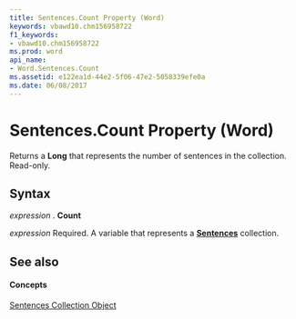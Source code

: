 ```yaml
---
title: Sentences.Count Property (Word)
keywords: vbawd10.chm156958722
f1_keywords:
- vbawd10.chm156958722
ms.prod: word
api_name:
- Word.Sentences.Count
ms.assetid: e122ea1d-44e2-5f06-47e2-5058339efe0a
ms.date: 06/08/2017
---
```



# Sentences.Count Property (Word)

Returns a **Long** that represents the number of sentences in the collection. Read-only.


## Syntax

 _expression_ . **Count**

 _expression_ Required. A variable that represents a **[Sentences](sentences-object-word.md)** collection.


## See also


#### Concepts


[Sentences Collection Object](sentences-object-word.md)

